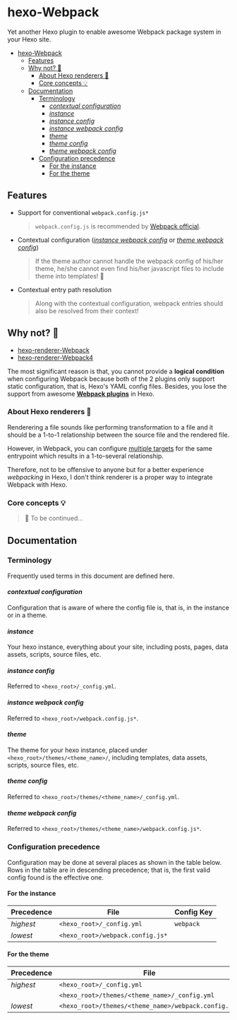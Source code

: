 # hexo-Webpack
Yet another Hexo plugin to enable awesome Webpack package system in your Hexo site.

- [hexo-Webpack](#hexo-webpack)
  - [Features](#features)
  - [Why not? 🤔](#why-not-)
    - [About Hexo renderers 🎨](#about-hexo-renderers-)
    - [Core concepts 💡](#core-concepts-)
  - [Documentation](#documentation)
    - [Terminology](#terminology)
      - [*contextual configuration*](#contextual-configuration)
      - [*instance*](#instance)
      - [*instance config*](#instance-config)
      - [*instance webpack config*](#instance-webpack-config)
      - [*theme*](#theme)
      - [*theme config*](#theme-config)
      - [*theme webpack config*](#theme-webpack-config)
    - [Configuration precedence](#configuration-precedence)
      - [For the instance](#for-the-instance)
      - [For the theme](#for-the-theme)

## Features
- Support for conventional `webpack.config.js*`
  > `webpack.config.js` is recommended by [Webpack official](https://webpack.js.org/configuration/).

- Contextual configuration ([*instance webpack config*](#instance-webpack-config) or [*theme webpack config*](#theme-webpack-config))
  > If the theme author cannot handle the webpack config of his/her theme, he/she cannot even find his/her javascript files to include theme into templates! 🤣

- Contextual entry path resolution
  > Along with the contextual configuration, webpack entries should also be resolved from their context!

## Why not? 🤔
- [hexo-renderer-Webpack](https://github.com/briangonzalez/hexo-renderer-webpack)
- [hexo-renderer-Webpack4](https://github.com/segayuu/hexo-renderer-webpack)

The most significant reason is that, you cannot provide a **logical condition** when configuring Webpack because both of the 2 plugins only support static configuration, that is, Hexo's YAML config files.
Besides, you lose the support from awesome [**Webpack plugins**](https://webpack.js.org/concepts/plugins/#configuration) in Hexo.

### About Hexo renderers 🎨
Renderering a file sounds like performing transformation to a file and it should be a 1-to-1 relationship between the source file and the rendered file.

However, in Webpack, you can configure [multiple targets](https://webpack.js.org/concepts/targets/#multiple-targets) for the same entrypoint which results in a 1-to-several relationship.

Therefore, not to be offensive to anyone but for a better experience *webpacking* in Hexo, I don't think renderer is a proper way to integrate Webpack with Hexo.

### Core concepts 💡
> 🚧 To be continued...

## Documentation
### Terminology
Frequently used terms in this document are defined here.

#### *contextual configuration*
Configuration that is aware of where the config file is, that is, in the instance or in a theme.
#### *instance*  
Your hexo instance, everything about your site, including posts, pages, data assets, scripts, source files, etc.
#### *instance config*  
Referred to `<hexo_root>/_config.yml`.
#### *instance webpack config*  
Referred to `<hexo_root>/webpack.config.js*`.
#### *theme*  
The theme for your hexo instance, placed under `<hexo_root>/themes/<theme_name>/`, including templates, data assets, scripts, source files, etc.
#### *theme config*  
Referred to `<hexo_root>/themes/<theme_name>/_config.yml`.
#### *theme webpack config*  
Referred to `<hexo_root>/themes/<theme_name>/webpack.config.js*`.

### Configuration precedence
Configuration may be done at several places as shown in the table below.
Rows in the table are in descending precedence;
that is, the first valid config found is the effective one.


#### For the instance

| Precedence | File                             | Config Key |
|------------|----------------------------------|------------|
| *highest*  | `<hexo_root>/_config.yml`        | `webpack`  |
| *lowest*   | `<hexo_root>/webpack.config.js*` |            |    

#### For the theme

| Precedence | File                                                 | Config Key                                             |
|------------|------------------------------------------------------|--------------------------------------------------------|
| *highest*  | `<hexo_root>/_config.yml`                            | `theme_config.webpack`                                 |
|            | `<hexo_root>/themes/<theme_name>/_config.yml`        | `webpack`                                            | |
| *lowest*   | `<hexo_root>/themes/<theme_name>/webpack.config.js*` |                                                        |

